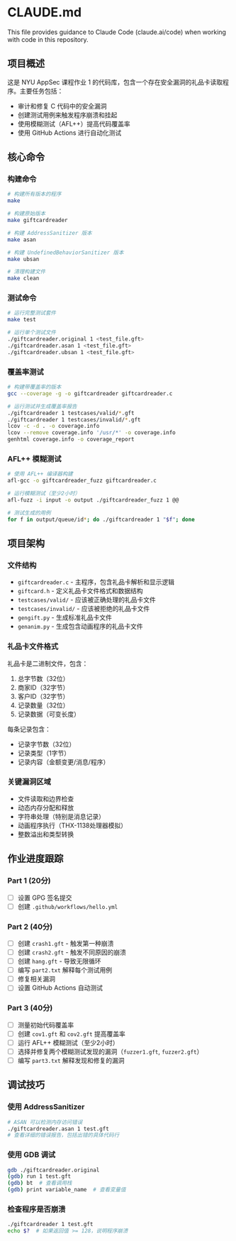 # CLAUDE.md

This file provides guidance to Claude Code (claude.ai/code) when working with code in this repository.

## 项目概述

这是 NYU AppSec 课程作业 1 的代码库，包含一个存在安全漏洞的礼品卡读取程序。主要任务包括：
- 审计和修复 C 代码中的安全漏洞
- 创建测试用例来触发程序崩溃和挂起
- 使用模糊测试（AFL++）提高代码覆盖率
- 使用 GitHub Actions 进行自动化测试

## 核心命令

### 构建命令
```bash
# 构建所有版本的程序
make

# 构建原始版本
make giftcardreader

# 构建 AddressSanitizer 版本
make asan

# 构建 UndefinedBehaviorSanitizer 版本
make ubsan

# 清理构建文件
make clean
```

### 测试命令
```bash
# 运行完整测试套件
make test

# 运行单个测试文件
./giftcardreader.original 1 <test_file.gft>
./giftcardreader.asan 1 <test_file.gft>
./giftcardreader.ubsan 1 <test_file.gft>
```

### 覆盖率测试
```bash
# 构建带覆盖率的版本
gcc --coverage -g -o giftcardreader giftcardreader.c

# 运行测试并生成覆盖率报告
./giftcardreader 1 testcases/valid/*.gft
./giftcardreader 1 testcases/invalid/*.gft
lcov -c -d . -o coverage.info
lcov --remove coverage.info '/usr/*' -o coverage.info
genhtml coverage.info -o coverage_report
```

### AFL++ 模糊测试
```bash
# 使用 AFL++ 编译器构建
afl-gcc -o giftcardreader_fuzz giftcardreader.c

# 运行模糊测试（至少2小时）
afl-fuzz -i input -o output ./giftcardreader_fuzz 1 @@

# 测试生成的用例
for f in output/queue/id*; do ./giftcardreader 1 "$f"; done
```

## 项目架构

### 文件结构
- `giftcardreader.c` - 主程序，包含礼品卡解析和显示逻辑
- `giftcard.h` - 定义礼品卡文件格式和数据结构
- `testcases/valid/` - 应该被正确处理的礼品卡文件
- `testcases/invalid/` - 应该被拒绝的礼品卡文件
- `gengift.py` - 生成标准礼品卡文件
- `genanim.py` - 生成包含动画程序的礼品卡文件

### 礼品卡文件格式
礼品卡是二进制文件，包含：
1. 总字节数（32位）
2. 商家ID（32字节）
3. 客户ID（32字节）
4. 记录数量（32位）
5. 记录数据（可变长度）

每条记录包含：
- 记录字节数（32位）
- 记录类型（1字节）
- 记录内容（金额变更/消息/程序）

### 关键漏洞区域
- 文件读取和边界检查
- 动态内存分配和释放
- 字符串处理（特别是消息记录）
- 动画程序执行（THX-1138处理器模拟）
- 整数溢出和类型转换

## 作业进度跟踪

### Part 1 (20分)
- [ ] 设置 GPG 签名提交
- [ ] 创建 `.github/workflows/hello.yml`

### Part 2 (40分)
- [ ] 创建 `crash1.gft` - 触发第一种崩溃
- [ ] 创建 `crash2.gft` - 触发不同原因的崩溃
- [ ] 创建 `hang.gft` - 导致无限循环
- [ ] 编写 `part2.txt` 解释每个测试用例
- [ ] 修复相关漏洞
- [ ] 设置 GitHub Actions 自动测试

### Part 3 (40分)
- [ ] 测量初始代码覆盖率
- [ ] 创建 `cov1.gft` 和 `cov2.gft` 提高覆盖率
- [ ] 运行 AFL++ 模糊测试（至少2小时）
- [ ] 选择并修复两个模糊测试发现的漏洞（`fuzzer1.gft`, `fuzzer2.gft`）
- [ ] 编写 `part3.txt` 解释发现和修复的漏洞

## 调试技巧

### 使用 AddressSanitizer
```bash
# ASAN 可以检测内存访问错误
./giftcardreader.asan 1 test.gft
# 查看详细的错误报告，包括出错的具体代码行
```

### 使用 GDB 调试
```bash
gdb ./giftcardreader.original
(gdb) run 1 test.gft
(gdb) bt  # 查看调用栈
(gdb) print variable_name  # 查看变量值
```

### 检查程序是否崩溃
```bash
./giftcardreader 1 test.gft
echo $?  # 如果返回值 >= 128，说明程序崩溃
```